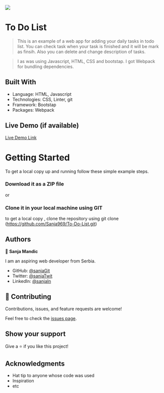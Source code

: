 ![](https://img.shields.io/badge/Microverse-blueviolet)

# To Do List

> This is an example of a web app for adding your daily tasks in todo list. You can check task when your task is finished and it will be mark as finsih. Also you can delete and change description of tasks.

> I as was using Javascript, HTML, CSS and bootstap. I got Webpack for bundling dependencies.

## Built With

- Language: HTML, Javascript
- Technologies: CSS, Linter, git
- Framework: Bootstap
- Packages: Webpack


## Live Demo (if available)

[Live Demo Link](https://sanja969.github.io/To-Do-List/)


# Getting Started

To get a local copy up and running follow these simple example steps.

### Download it as a ZIP file
or

### Clone it in your local machine using GIT
to get a local copy , clone the repository using git clone
(https://github.com/Sanja969/To-Do-List.git)


## Authors

👤 **Sanja Mandic**

I am an aspiring web developer from Serbia.
- GitHub: [@sanjaGit](https://github.com/Sanja969)
- Twitter: [@sanjaTwit](https://twitter.com/SanjaMandic42)
- LinkedIn: [@sanjaIn](https://linkedin.com/in/sanja-mandic-823995a2/)

## 🤝 Contributing

Contributions, issues, and feature requests are welcome!

Feel free to check the [issues page](../../issues/).

## Show your support

Give a ⭐️ if you like this project!

## Acknowledgments

- Hat tip to anyone whose code was used
- Inspiration
- etc

